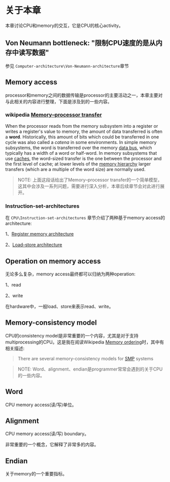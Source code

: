 # 关于本章

本章讨论CPU和memory的交互，它是CPU的核心activity。

## Von Neumann bottleneck: "限制CPU速度的是从内存中读写数据"

参见 `Computer-architecture\Von-Neumann-architecture`章节

## Memory access

processor和memory之间的数据传输是processor的主要活动之一，本章主要对与此相关的内容进行整理，下面是涉及到的一些内容。

### wikipedia [Memory–processor transfer](https://en.wikipedia.org/wiki/Word_(computer_architecture)#Uses_of_words)

When the processor reads from the memory subsystem into a register or writes a register's value to memory, the amount of data transferred is often a **word**. Historically, this amount of bits which could be transferred in one cycle was also called a *catena* in some environments. In simple memory subsystems, the word is transferred over the memory [data bus](https://en.wikipedia.org/wiki/Bus_(computing)), which typically has a width of a word or half-word. In memory subsystems that use [caches](https://en.wikipedia.org/wiki/CPU_cache), the word-sized transfer is the one between the processor and the first level of cache; at lower levels of the [memory hierarchy](https://en.wikipedia.org/wiki/Memory_hierarchy) larger transfers (which are a multiple of the word size) are normally used.

> NOTE: 上面这段话给出了Memory–processor transfer的一个简单模型，这其中会涉及一系列问题，需要进行深入分析，本章后续章节会对此进行展开。

### Instruction-set-architectures

在 `CPU\Instruction-set-architectures` 章节介绍了两种基于memory access的architecture: 

1、[Register memory architecture](https://en.wikipedia.org/wiki/Register_memory_architecture)

2、[Load–store architecture](https://en.wikipedia.org/wiki/Load%E2%80%93store_architecture)



## Operation on memory access

无论多么复杂，memory access最终都可以归纳为两种operation:

1、read

2、write

在hardware中，一般load、store来表示read、write。

## Memory-consistency model

CPU的consistency model是非常重要的一个内容，尤其是对于支持multiprocessing的CPU。这是我在阅读Wikipedia [Memory ordering](https://infogalactic.com/info/Memory_ordering)时，其中有相关描述:

> There are several memory-consistency models for [SMP](https://infogalactic.com/info/Symmetric_multiprocessing) systems



> NOTE: Word、alignment、endian是programmer常常会遇到的关于CPU的一些内容。

## Word

CPU memory access(读/写)单位。

## Alignment

CPU memory access(读/写) boundary。

非常重要的一个概念，它解释了非常多的内容。

## Endian

关于memory的一个重要指标。



